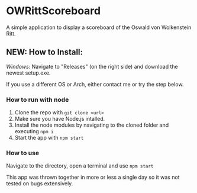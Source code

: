 # OWRittScoreboard

A simple application to display a scoreboard of the Oswald von Wolkenstein Ritt.

## NEW: How to Install:
*Windows*: Navigate to "Releases" (on the right side) and download the newest setup.exe.

If you use a different OS or Arch, either contact me or try the step below.

### How to run with node
1. Clone the repo with `git clone <url>`
2. Make sure you have Node.js intalled.
3. Install the node modules by navigating to the cloned folder and executing `npm i`
4. Start the app with `npm start`

### How to use
Navigate to the directory, open a terminal and use `npm start`


This app was thrown together in more or less a single day so it was not tested on bugs extensively.
